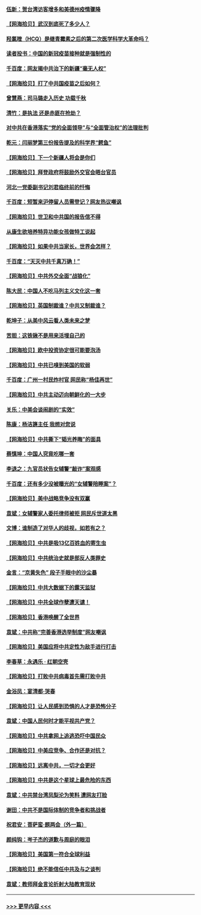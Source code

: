 #### [伍新：贺台湾访客增多和美德州疫情骤降](../pages/nsc993/n12865651.md?t=04082302) 
#### [【网海拾贝】武汉到底死了多少人？](../pages/nsc993/n12863707.md?t=04082302) 
#### [羟氯喹（HCQ）是继青霉素之后的第二次医学科学大革命吗？](../pages/nsc993/n12638564.md?t=04082302) 
#### [读者投书：中国的新冠疫苗接种就是强制性的](../pages/nsc993/n12859932.md?t=04082302) 
#### [千百度：网友揭中共治下的新疆“毫无人权”](../pages/nsc993/n12858385.md?t=04082302) 
#### [【网海拾贝】打了中共国疫苗之后如何？](../pages/nsc993/n12857866.md?t=04082302) 
#### [曾慧燕：司马璐走入历史 功载千秋](../pages/nsc993/n12856996.md?t=04082302) 
#### [清竹：是执法 还是赤匪在抢劫？](../pages/nsc993/n12856952.md?t=04082302) 
#### [对中共在香港落实“党的全面领导”与“全面管治权”的法理批判](../pages/nsc993/n12856929.md?t=04082302) 
#### [乾元：闫丽梦第三份报告提及的科学界“鳄鱼”](../pages/nsc993/n12855985.md?t=04082302) 
#### [【网海拾贝】下一个新疆人将会是你们](../pages/nsc993/n12855864.md?t=04082302) 
#### [【网海拾贝】拜登政府将鼓励外交官会晤台官员](../pages/nsc993/n12853615.md?t=04082302) 
#### [河北一党委副书记刘君临终前的忏悔](../pages/nsc993/n12849420.md?t=04082302) 
#### [千百度：短暂来沪停留人员需登记？网友热议嘲讽](../pages/nsc993/n12853497.md?t=04082302) 
#### [【网海拾贝】世卫和中共国的报告信不得](../pages/nsc993/n12850902.md?t=04082302) 
#### [从康生欲培养特异功能女孩做特工说起](../pages/nsc993/n12849289.md?t=04082302) 
#### [【网海拾贝】如果中共当家长，世界会怎样？](../pages/nsc993/n12848436.md?t=04082302) 
#### [千百度：“天灭中共千真万确！”](../pages/nsc993/n12845659.md?t=04082302) 
#### [【网海拾贝】中共外交全面“战狼化”](../pages/nsc993/n12845607.md?t=04082302) 
#### [陈大民：中国人不吃马列主义文化这一套](../pages/nsc993/n12842496.md?t=04082302) 
#### [【网海拾贝】英国制裁谁？中共又制裁谁？](../pages/nsc993/n12840909.md?t=04082302) 
#### [乾坤子：从美中风云看人类未来之梦](../pages/nsc993/n12840590.md?t=04082302) 
#### [苦胆：这铁锹不是用来活埋自己的](../pages/nsc993/n12839512.md?t=04082302) 
#### [【网海拾贝】欧中投资协定很可能要泡汤](../pages/nsc993/n12835122.md?t=04082302) 
#### [【网海拾贝】中共已嗅到美国的软弱](../pages/nsc993/n12832411.md?t=04082302) 
#### [千百度：广州一村民炸村官 网民称“杨佳再世”](../pages/nsc993/n12832380.md?t=04082302) 
#### [【网海拾贝】中共主动迈向朝鲜化的一大步](../pages/nsc993/n12829887.md?t=04082302) 
#### [关乐：中美会谈闹剧的“实效”](../pages/nsc993/n12826698.md?t=04082302) 
#### [陈康：杨洁篪主任  我想对您说](../pages/nsc993/n12826609.md?t=04082302) 
#### [【网海拾贝】中共撕下“韬光养晦”的面具](../pages/nsc993/n12826459.md?t=04082302) 
#### [蔡慎坤：中国人究竟吃哪一套](../pages/nsc993/n12826010.md?t=04082302) 
#### [李退之：九官员状告女辅警“敲诈”案观感](../pages/nsc993/n12823984.md?t=04082302) 
#### [千百度：还有多少没被曝光的“女辅警陪睡案”？](../pages/nsc993/n12822136.md?t=04082302) 
#### [【网海拾贝】美中战略竞争没有双赢](../pages/nsc993/n12822105.md?t=04082302) 
#### [袁斌：女辅警家人委托律师被拒 网民斥世道太黑](../pages/nsc993/n12822004.md?t=04082302) 
#### [文博：谁制造了对华人的歧视，如若有之？](../pages/nsc993/n12821635.md?t=04082302) 
#### [【网海拾贝】中共是吸13亿百姓血的寄生虫](../pages/nsc993/n12819191.md?t=04082302) 
#### [【网海拾贝】中共统治史就是部反人类罪史](../pages/nsc993/n12816738.md?t=04082302) 
#### [金言：“京黄失色” 段子手眼中的沙尘暴](../pages/nsc993/n12815700.md?t=04082302) 
#### [【网海拾贝】中共大数据下的露天监狱](../pages/nsc993/n12811075.md?t=04082302) 
#### [【网海拾贝】中共全球作孽遭天谴！](../pages/nsc993/n12810258.md?t=04082302) 
#### [【网海拾贝】香港唤醒了全世界](../pages/nsc993/n12809100.md?t=04082302) 
#### [袁斌：中共称“完善香港选举制度”网友嘲讽](../pages/nsc993/n12808994.md?t=04082302) 
#### [【网海拾贝】美国应将中共定性为敌手进行打击](../pages/nsc993/n12806870.md?t=04082302) 
#### [李春草：永遇乐 · 红朝空壳](../pages/nsc993/n12805365.md?t=04082302) 
#### [【网海拾贝】打败中共病毒首先需打败中共](../pages/nsc993/n12803930.md?t=04082302) 
#### [金浴凤：宴清都‧哭春](../pages/nsc993/n12801601.md?t=04082302) 
#### [【网海拾贝】让人民感到恐惧的人才是恐怖分子](../pages/nsc993/n12799347.md?t=04082302) 
#### [袁斌：中国人民何时才能平视共产党？](../pages/nsc993/n12799306.md?t=04082302) 
#### [【网海拾贝】中共拿网上追逃恐吓中国民众](../pages/nsc993/n12796905.md?t=04082302) 
#### [【网海拾贝】中美应竞争、合作还是对抗？](../pages/nsc993/n12794675.md?t=04082302) 
#### [【网海拾贝】远离中共，一切才会更好](../pages/nsc993/n12793572.md?t=04082302) 
#### [【网海拾贝】中共是这个星球上最危险的东西](../pages/nsc993/n12791400.md?t=04082302) 
#### [袁斌：中共禁台湾凤梨沦为笑料 遭网友打脸](../pages/nsc993/n12791335.md?t=04082302) 
#### [谢田：中共不是国际体制的竞争者和挑战者](../pages/nsc993/n12791212.md?t=04082302) 
#### [祝君安：菩萨蛮·题两会（外一篇）](../pages/nsc993/n12786801.md?t=04082302) 
#### [颜纯钩：岑子杰的道歉与周庭的眼泪](../pages/nsc993/n12786775.md?t=04082302) 
#### [【网海拾贝】美国第一符合全球利益](../pages/nsc993/n12786666.md?t=04082302) 
#### [【网海拾贝】绝不能信任中共及与之谈判](../pages/nsc993/n12784266.md?t=04082302) 
#### [袁斌：教师拜金言论折射大陆教育现状](../pages/nsc993/n12783868.md?t=04082302) 

----
#### [ >>> 更早内容 <<< ](../indexes/nsc993-earlier.md)
